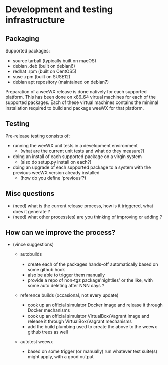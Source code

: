 # Development and testing infrastructure

## Packaging

Supported packages:

* source tarball (typically built on macOS)
* debian .deb (built on debian6)
* redhat .rpm (built on CentOS5)
* suse .rpm (built on SUSE12)
* debian apt repository (maintained on debian7)

Preparation of a weeWX release is done natively for each supported platform.  This has been done on x86_64 virtual machines for each of the supported packages.  Each of these virtual machines contains the minimal installation required to build and package weeWX for that platform.

## Testing

Pre-release testing consists of:

* running the weeWX unit tests in a development environment
    * (what are the current unit tests and what do they measure?)
* doing an install of each supported package on a virgin system
    * (also do setup.py install on each?)
* doing an upgrade of each supported package to a system with the previous weeWX version already installed
    * (how do you define 'previous'?)

## Misc questions

* (need) what is the current release process, how is it triggered, what does it generate ?
* (need) what other process(es) are you thinking of improving or adding ?

## How can we improve the process?

* (vince suggestions)
    * autobuilds
        * create each of the packages hands-off automatically based on some github hook
        * also be able to trigger them manually
        * provide a repo of non-tgz package'nightlies' or the like, with some auto deleting after NNN days ?

    * reference builds (occasional, not every update)
        * cook up an official simulator Docker image and release it through Docker mechanisms
        * cook up an official simulator VirtualBox/Vagrant image and release it through VirtualBox/Vagrant mechanisms
        * add the build plumbing used to create the above to the weewx github trees as well

    * autotest weewx
        * based on some trigger (or manually) run whatever test suite(s) might apply, with a good output


